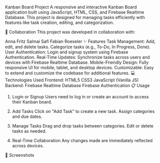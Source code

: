 Kanban Board Project
A responsive and interactive Kanban Board application built using JavaScript, HTML, CSS, and Firebase Realtime Database. This project is designed for managing tasks efficiently with features like task creation, editing, and categorization.

🤝 Collaboration
This project was developed in collaboration with:

Anna Fritz Salmai Safi Fabian Roeseler
✨ Features
Task Management:
Add, edit, and delete tasks.
Categorize tasks (e.g., To-Do, In Progress, Done).
User Authentication: Login and signup system using Firebase Authentication.
Real-Time Updates: Synchronize tasks across users and devices with Firebase Realtime Database.
Mobile-Friendly Design: Fully responsive UI for mobile, tablet, and desktop devices.
Customizable: Easy to extend and customize the codebase for additional features.
💻 Technologies Used
Frontend:
HTML5
CSS3
JavaScript (Vanilla JS)
Backend:
Firebase Realtime Database
Firebase Authentication
📋 Usage
1. Login or Signup
Users need to log in or create an account to access their Kanban board.

2. Add Tasks
Click on "Add Task" to create a new task.
Assign categories and due dates.
3. Manage Tasks
Drag and drop tasks between categories.
Edit or delete tasks as needed.
4. Real-Time Collaboration
Any changes made are immediately reflected across devices.

🌟 Screenshots
 
 


